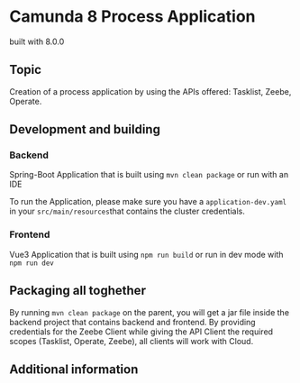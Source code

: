 # Camunda 8 Process Application
built with 8.0.0

## Topic
Creation of a process application by using the APIs offered: Tasklist, Zeebe, Operate.

## Development and building

### Backend
Spring-Boot Application that is built using `mvn clean package` or run with an IDE

To run the Application, please make sure you have a `application-dev.yaml` in your `src/main/resources`that contains 
the cluster credentials.

### Frontend
Vue3 Application that is built using `npm run build` or run in dev mode with `npm run dev`

## Packaging all toghether

By running `mvn clean package` on the parent, you will get a jar file inside the backend project that contains backend and frontend.
By providing credentials for the Zeebe Client while giving the API Client the required scopes (Tasklist, Operate, Zeebe), all clients will work with Cloud.

## Additional information

